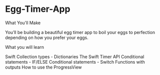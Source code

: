 # Egg-Timer-App

What You'll Make

You’ll be building a beautiful egg timer app to boil your eggs to perfection depending on how you prefer your eggs.

What you will learn

Swift Collection types - Dictionaries
The Swift Timer API
Conditional statements - IF/ELSE
Conditional statements - Switch
Functions with outputs
How to use the ProgressView
